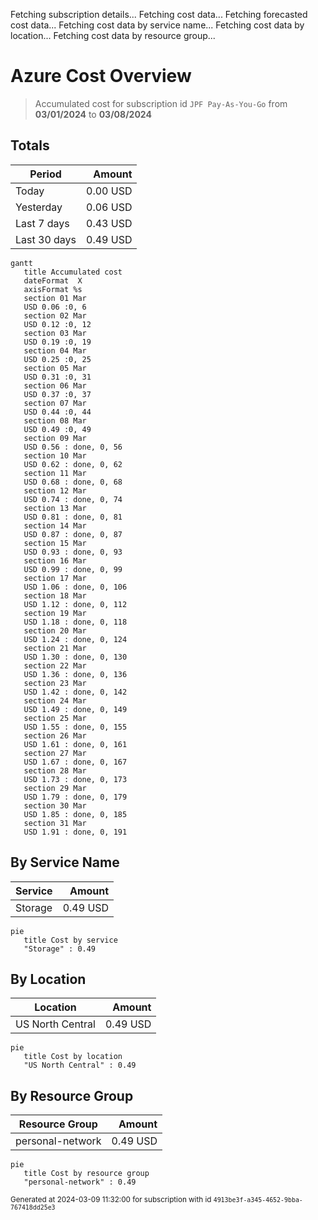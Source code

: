 Fetching subscription details...
Fetching cost data...
Fetching forecasted cost data...
Fetching cost data by service name...
Fetching cost data by location...
Fetching cost data by resource group...
# Azure Cost Overview

> Accumulated cost for subscription id `JPF Pay-As-You-Go` from **03/01/2024** to **03/08/2024**

## Totals

|Period|Amount|
|---|---:|
|Today|0.00 USD|
|Yesterday|0.06 USD|
|Last 7 days|0.43 USD|
|Last 30 days|0.49 USD|

```mermaid
gantt
   title Accumulated cost
   dateFormat  X
   axisFormat %s
   section 01 Mar
   USD 0.06 :0, 6
   section 02 Mar
   USD 0.12 :0, 12
   section 03 Mar
   USD 0.19 :0, 19
   section 04 Mar
   USD 0.25 :0, 25
   section 05 Mar
   USD 0.31 :0, 31
   section 06 Mar
   USD 0.37 :0, 37
   section 07 Mar
   USD 0.44 :0, 44
   section 08 Mar
   USD 0.49 :0, 49
   section 09 Mar
   USD 0.56 : done, 0, 56
   section 10 Mar
   USD 0.62 : done, 0, 62
   section 11 Mar
   USD 0.68 : done, 0, 68
   section 12 Mar
   USD 0.74 : done, 0, 74
   section 13 Mar
   USD 0.81 : done, 0, 81
   section 14 Mar
   USD 0.87 : done, 0, 87
   section 15 Mar
   USD 0.93 : done, 0, 93
   section 16 Mar
   USD 0.99 : done, 0, 99
   section 17 Mar
   USD 1.06 : done, 0, 106
   section 18 Mar
   USD 1.12 : done, 0, 112
   section 19 Mar
   USD 1.18 : done, 0, 118
   section 20 Mar
   USD 1.24 : done, 0, 124
   section 21 Mar
   USD 1.30 : done, 0, 130
   section 22 Mar
   USD 1.36 : done, 0, 136
   section 23 Mar
   USD 1.42 : done, 0, 142
   section 24 Mar
   USD 1.49 : done, 0, 149
   section 25 Mar
   USD 1.55 : done, 0, 155
   section 26 Mar
   USD 1.61 : done, 0, 161
   section 27 Mar
   USD 1.67 : done, 0, 167
   section 28 Mar
   USD 1.73 : done, 0, 173
   section 29 Mar
   USD 1.79 : done, 0, 179
   section 30 Mar
   USD 1.85 : done, 0, 185
   section 31 Mar
   USD 1.91 : done, 0, 191
```

## By Service Name

|Service|Amount|
|---|---:|
|Storage|0.49 USD|

```mermaid
pie
   title Cost by service
   "Storage" : 0.49
```

## By Location

|Location|Amount|
|---|---:|
|US North Central|0.49 USD|

```mermaid
pie
   title Cost by location
   "US North Central" : 0.49
```

## By Resource Group

|Resource Group|Amount|
|---|---:|
|personal-network|0.49 USD|

```mermaid
pie
   title Cost by resource group
   "personal-network" : 0.49
```

<sup>Generated at 2024-03-09 11:32:00 for subscription with id `4913be3f-a345-4652-9bba-767418dd25e3`</sup>
